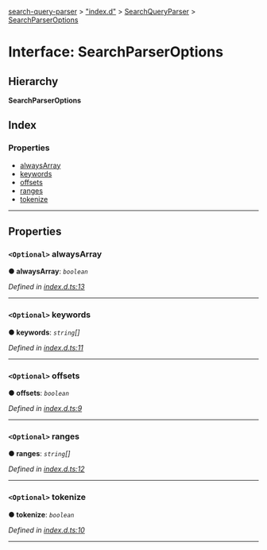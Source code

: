 [search-query-parser](../README.md) > ["index.d"](../modules/_index_d_.md) > [SearchQueryParser](../modules/_index_d_.searchqueryparser.md) > [SearchParserOptions](../interfaces/_index_d_.searchqueryparser.searchparseroptions.md)

# Interface: SearchParserOptions

## Hierarchy

**SearchParserOptions**

## Index

### Properties

* [alwaysArray](_index_d_.searchqueryparser.searchparseroptions.md#alwaysarray)
* [keywords](_index_d_.searchqueryparser.searchparseroptions.md#keywords)
* [offsets](_index_d_.searchqueryparser.searchparseroptions.md#offsets)
* [ranges](_index_d_.searchqueryparser.searchparseroptions.md#ranges)
* [tokenize](_index_d_.searchqueryparser.searchparseroptions.md#tokenize)

---

## Properties

<a id="alwaysarray"></a>

### `<Optional>` alwaysArray

**● alwaysArray**: *`boolean`*

*Defined in [index.d.ts:13](https://github.com/rtrvrtg/search-query-parser/blob/5612d18/index.d.ts#L13)*

___
<a id="keywords"></a>

### `<Optional>` keywords

**● keywords**: *`string`[]*

*Defined in [index.d.ts:11](https://github.com/rtrvrtg/search-query-parser/blob/5612d18/index.d.ts#L11)*

___
<a id="offsets"></a>

### `<Optional>` offsets

**● offsets**: *`boolean`*

*Defined in [index.d.ts:9](https://github.com/rtrvrtg/search-query-parser/blob/5612d18/index.d.ts#L9)*

___
<a id="ranges"></a>

### `<Optional>` ranges

**● ranges**: *`string`[]*

*Defined in [index.d.ts:12](https://github.com/rtrvrtg/search-query-parser/blob/5612d18/index.d.ts#L12)*

___
<a id="tokenize"></a>

### `<Optional>` tokenize

**● tokenize**: *`boolean`*

*Defined in [index.d.ts:10](https://github.com/rtrvrtg/search-query-parser/blob/5612d18/index.d.ts#L10)*

___


